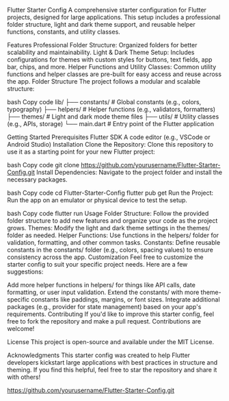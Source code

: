 Flutter Starter Config
A comprehensive starter configuration for Flutter projects, designed for large applications. This setup includes a professional folder structure, light and dark theme support, and reusable helper functions, constants, and utility classes.

Features
Professional Folder Structure: Organized folders for better scalability and maintainability.
Light & Dark Theme Setup: Includes configurations for themes with custom styles for buttons, text fields, app bar, chips, and more.
Helper Functions and Utility Classes: Common utility functions and helper classes are pre-built for easy access and reuse across the app.
Folder Structure
The project follows a modular and scalable structure:

bash
Copy code
lib/
├── constants/    # Global constants (e.g., colors, typography)
├── helpers/      # Helper functions (e.g., validators, formatters)
├── themes/       # Light and dark mode theme files
├── utils/        # Utility classes (e.g., APIs, storage)
└── main.dart     # Entry point of the Flutter application



Getting Started
Prerequisites
Flutter SDK
A code editor (e.g., VSCode or Android Studio)
Installation
Clone the Repository: Clone this repository to use it as a starting point for your new Flutter project:

bash
Copy code
git clone https://github.com/yourusername/Flutter-Starter-Config.git
Install Dependencies: Navigate to the project folder and install the necessary packages.

bash
Copy code
cd Flutter-Starter-Config
flutter pub get
Run the Project: Run the app on an emulator or physical device to test the setup.

bash
Copy code
flutter run
Usage
Folder Structure: Follow the provided folder structure to add new features and organize your code as the project grows.
Themes: Modify the light and dark theme settings in the themes/ folder as needed.
Helper Functions: Use functions in the helpers/ folder for validation, formatting, and other common tasks.
Constants: Define reusable constants in the constants/ folder (e.g., colors, spacing values) to ensure consistency across the app.
Customization
Feel free to customize the starter config to suit your specific project needs. Here are a few suggestions:

Add more helper functions in helpers/ for things like API calls, date formatting, or user input validation.
Extend the constants/ with more theme-specific constants like paddings, margins, or font sizes.
Integrate additional packages (e.g., provider for state management) based on your app's requirements.
Contributing
If you'd like to improve this starter config, feel free to fork the repository and make a pull request. Contributions are welcome!

License
This project is open-source and available under the MIT License.

Acknowledgments
This starter config was created to help Flutter developers kickstart large applications with best practices in structure and theming. If you find this helpful, feel free to star the repository and share it with others!

 https://github.com/yourusername/Flutter-Starter-Config.git 
